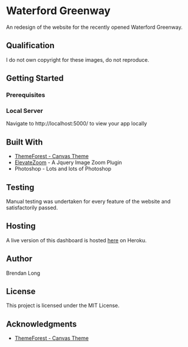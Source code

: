 # Waterford Greenway

An redesign of the website for the recently opened Waterford Greenway.


## Qualification
I do not own copyright for these images, do not reproduce.

## Getting Started

### Prerequisites

### Local Server
Navigate to http://localhost:5000/ to view your app locally

## Built With

- [ThemeForest - Canvas Theme](https://themeforest.net/item/canvas-the-multipurpose-html5-template/9228123)
- [ElevateZoom](http://www.elevateweb.co.uk/image-zoom) - A Jquery Image Zoom Plugin
- Photoshop - Lots and lots of Photoshop


## Testing
Manual testing was undertaken for every feature of the website and satisfactorily passed.

## Hosting
A live version of this dashboard is hosted [here](https://com-waterford-greenway.herokuapp.com/index.html) on Heroku.

## Author
Brendan Long

## License
This project is licensed under the MIT License.

## Acknowledgments
- [ThemeForest - Canvas Theme](https://themeforest.net/item/canvas-the-multipurpose-html5-template/9228123
)
